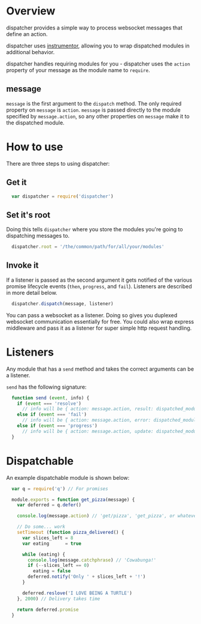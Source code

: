 Overview
========

dispatcher provides a simple way to process websocket messages that define an action.

dispatcher uses [instrumentor](https://github.com/bsgbryan/instrumentor), allowing you
to wrap dispatched modules in additional behavior.

dispatcher handles requiring modules for you - dispatcher uses the `action` property of your
message as the module name to `require`.

message
-------

`message` is the first argument to the `dispatch` method. The only required property on `message`
is `action`. `message` is passed directly to the module specified by `message.action`, so any other properties on `message` make it to the dispatched module.

How to use
==========

There are three steps to using dispatcher:

Get it
------

```javascript
  var dispatcher = require('dispatcher')
```

Set it's root
-------------

Doing this tells `dispatcher` where you store the modules you're going to dispatching messages to.

```javascript
  dispatcher.root = '/the/common/path/for/all/your/modules'
```

Invoke it
---------

If a listener is passed as the second argument it gets notified of the various promise lifecycle
events (`then`, `progress`, and `fail`). Listeners are described in more detail below.

```javascript
  dispatcher.dispatch(message, listener)
```

You can pass a websocket as a listener. Doing so gives you duplexed websocket communication
essentially for free. You could also wrap express middleware and pass it as a listener for super
simple http request handling.

Listeners
=========

Any module that has a `send` method and takes the correct arguments can be a listener.

`send` has the following signature:

```javascript
  function send (event, info) {
    if (event === 'resolve')
      // info will be { action: message.action, result: dispatched_module_output }
    else if (event === 'fail')
      // info will be { action: message.action, error: dispatched_module_error }
    else if (event === 'progress')
      // info will be { action: message.action, update: dispatched_module_update }
  }
```

Dispatchable
============

An example dispatchable module is shown below:

```javascript
  var q = require('q') // For promises

  module.exports = function get_pizza(message) {
    var deferred = q.defer()

    console.log(message.action) // 'get/pizza', 'get_pizza', or whatever

    // Do some... work
    setTimeout (function pizza_delivered() {
      var slices_left = 8
      var eating      = true

      while (eating) {
        console.log(message.catchphrase) // 'Cowabunga!'
        if (--slices_left == 0)
          eating = false
        deferred.notify('Only ' + slices_left + '!')
      }

      deferred.reslove('I LOVE BEING A TURTLE')
    }, 2000) // Delivery takes time

    return deferred.promise
  }
```